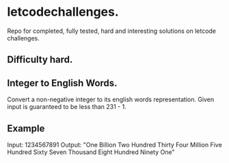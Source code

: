 # letcodechallenges.

Repo for completed, fully tested, hard and interesting solutions on letcode challenges.

## Difficulty hard.

## Integer to English Words.

Convert a non-negative integer to its english words representation. Given input is guaranteed to be less than 231 - 1.

## Example 

Input: 1234567891
Output: "One Billion Two Hundred Thirty Four Million Five Hundred Sixty Seven Thousand Eight Hundred Ninety One"
